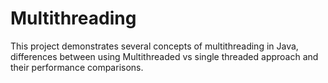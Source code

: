 # Multithreading

This project demonstrates several concepts of multithreading in Java, differences between using Multithreaded vs single threaded approach and their performance comparisons.
